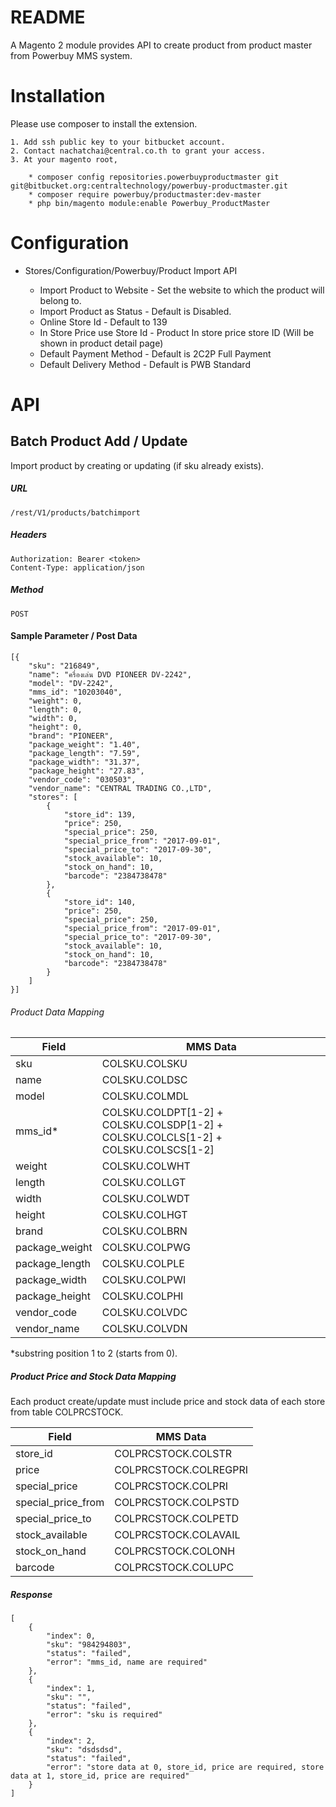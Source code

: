 # README #

A Magento 2 module provides API to create product from product master from Powerbuy MMS system.

# Installation

Please use composer to install the extension. 

    1. Add ssh public key to your bitbucket account.
    2. Contact nachatchai@central.co.th to grant your access.
    3. At your magento root, 

        * composer config repositories.powerbuyproductmaster git git@bitbucket.org:centraltechnology/powerbuy-productmaster.git
        * composer require powerbuy/productmaster:dev-master
        * php bin/magento module:enable Powerbuy_ProductMaster


# Configuration

* Stores/Configuration/Powerbuy/Product Import API

    * Import Product to Website - Set the website to which the product will belong to.
    * Import Product as Status - Default is Disabled.
    * Online Store Id - Default to 139 
    * In Store Price use Store Id - Product In store price store ID (Will be shown in product detail page)
    * Default Payment Method - Default is 2C2P Full Payment
    * Default Delivery Method - Default is PWB Standard
       
# API

## Batch Product Add / Update

Import product by creating or updating (if sku already exists).

##### URL
    
    /rest/V1/products/batchimport
    
##### Headers
    Authorization: Bearer <token>
    Content-Type: application/json
    
##### Method
    
    POST
    
#### Sample Parameter / Post Data

    [{
        "sku": "216849",
        "name": "ครื่องเล่น DVD PIONEER DV-2242",
        "model": "DV-2242",
        "mms_id": "10203040",
        "weight": 0,
        "length": 0,
        "width": 0,
        "height": 0,
        "brand": "PIONEER",
        "package_weight": "1.40",
        "package_length": "7.59",
        "package_width": "31.37",
        "package_height": "27.83",
        "vendor_code": "030503",
        "vendor_name": "CENTRAL TRADING CO.,LTD",
        "stores": [
            {
                "store_id": 139,
                "price": 250, 
                "special_price": 250,  
                "special_price_from": "2017-09-01",  
                "special_price_to": "2017-09-30", 
                "stock_available": 10,
                "stock_on_hand": 10, 
                "barcode": "2384738478"
            },
            {
                "store_id": 140,
                "price": 250, 
                "special_price": 250,  
                "special_price_from": "2017-09-01",  
                "special_price_to": "2017-09-30", 
                "stock_available": 10,
                "stock_on_hand": 10, 
                "barcode": "2384738478"
            }
        ]
    }]

###### Product Data Mapping 

| Field | MMS Data |
| ------ | ------ |
| sku | COLSKU.COLSKU |
| name | COLSKU.COLDSC |
| model | COLSKU.COLMDL |
| mms_id* | COLSKU.COLDPT[1-2] + COLSKU.COLSDP[1-2] + COLSKU.COLCLS[1-2] + COLSKU.COLSCS[1-2] |
| weight | COLSKU.COLWHT |
| length | COLSKU.COLLGT |
| width | COLSKU.COLWDT |
| height | COLSKU.COLHGT |
| brand | COLSKU.COLBRN |
| package_weight | COLSKU.COLPWG |
| package_length | COLSKU.COLPLE |
| package_width | COLSKU.COLPWI |
| package_height | COLSKU.COLPHI |
| vendor_code | COLSKU.COLVDC |
| vendor_name | COLSKU.COLVDN |
    
    
*substring position 1 to 2 (starts from 0).
    
##### Product Price and Stock Data Mapping
    
Each product create/update must include price and stock data of each store from table COLPRCSTOCK.

| Field | MMS Data |
| ------ | ------ |
| store_id | COLPRCSTOCK.COLSTR |
| price | COLPRCSTOCK.COLREGPRI |
| special_price | COLPRCSTOCK.COLPRI | 
| special_price_from | COLPRCSTOCK.COLPSTD | 
| special_price_to | COLPRCSTOCK.COLPETD |
| stock_available | COLPRCSTOCK.COLAVAIL |
| stock_on_hand | COLPRCSTOCK.COLONH |
| barcode | COLPRCSTOCK.COLUPC |

    
##### Response

    [
        {
            "index": 0,
            "sku": "984294803",
            "status": "failed",
            "error": "mms_id, name are required"
        },
        {
            "index": 1,
            "sku": "",
            "status": "failed",
            "error": "sku is required"
        },
        {
            "index": 2,
            "sku": "dsdsdsd",
            "status": "failed",
            "error": "store data at 0, store_id, price are required, store data at 1, store_id, price are required"
        }
    ]